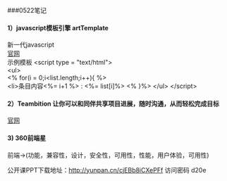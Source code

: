 ###0522笔记  

#### 1）javascript模板引擎 artTemplate
新一代javascript  
[官网](https://github.com/aui/artTemplate)   
示例模板
	&lt;script type = "text/html">  
		&lt;ul>  
			<% for(i = 0;i<list.length;i++){ %>    
				&lt;li>条目内容<%= i+1 %> : <%= list[i]%></li>
			<% }%>
		&lt;/ul>
	&lt;/script>

#### 2）Teambition 让你可以和同伴共享项目进展，随时沟通，从而轻松完成目标

[官网](https://www.teambition.com/)

#### 3) 360前端星

前端->(功能，兼容性，设计，安全性，可用性，性能，用户体验，可用性)

公开课PPT下载地址：http://yunpan.cn/cjEBb8iCXePFf  访问密码 d20e